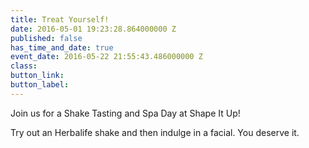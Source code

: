 ```yaml
---
title: Treat Yourself!
date: 2016-05-01 19:23:28.864000000 Z
published: false
has_time_and_date: true
event_date: 2016-05-22 21:55:43.486000000 Z
class: 
button_link: 
button_label: 
---
```


Join us for a Shake Tasting and Spa Day at Shape It Up!

Try out an Herbalife shake and then indulge in a facial. You deserve it.